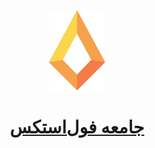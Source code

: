 <header align="center">
  <img height="128" src="./assets/logo.svg">
  <br />
  <a href="https://fullstacks.ir">
    <h1 align="center">جامعه فول‌استکس </h1>
  </a>
</header>
